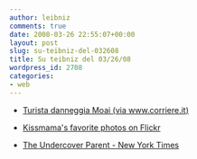 ```yaml
---
author: leibniz
comments: true
date: 2008-03-26 22:55:07+00:00
layout: post
slug: su-teibniz-del-032608
title: Su teibniz del 03/26/08
wordpress_id: 2708
categories:
- web
---
```




  * [Turista danneggia Moai (via www.corriere.it)](http://feeds.feedburner.com/~r/teibniz/~3/258367555/29911876)


  * [Kissmama's favorite photos on Flickr](http://feeds.feedburner.com/~r/teibniz/~3/258328200/29904668)


  * [The Undercover Parent - New York Times](http://feeds.feedburner.com/~r/teibniz/~3/258318388/29902961)


